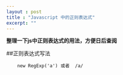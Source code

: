 ```yaml
---
layout : post
title : "Javascript 中的正则表达式"
excerpt: ""
---
```


**整理一下js中正则表达式的用法，方便日后查阅**

##正则表达式写法    
```
	new RegExp('a') 或者  /a/
```
 

